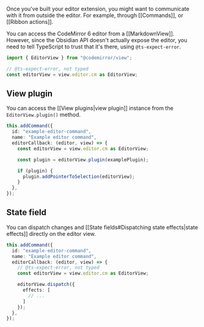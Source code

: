 Once you've built your editor extension, you might want to communicate with it from outside the editor. For example, through [[Commands]], or [[Ribbon actions]].

You can access the CodeMirror 6 editor from a [[MarkdownView]]. However, since the Obsidian API doesn't actually expose the editor, you need to tell TypeScript to trust that it's there, using `@ts-expect-error`.

```ts
import { EditorView } from "@codemirror/view";

// @ts-expect-error, not typed
const editorView = view.editor.cm as EditorView;
```

## View plugin

You can access the [[View plugins|view plugin]] instance from the `EditorView.plugin()` method.

```ts title="main.ts" {8-12}
this.addCommand({
  id: "example-editor-command",
  name: "Example editor command",
  editorCallback: (editor, view) => {
    const editorView = view.editor.cm as EditorView;

    const plugin = editorView.plugin(examplePlugin);

    if (plugin) {
      plugin.addPointerToSelection(editorView);
    }
  },
});
```

## State field

You can dispatch changes and [[State fields#Dispatching state effects|state effects]] directly on the editor view.

```ts title="main.ts" {8-12}
this.addCommand({
  id: "example-editor-command",
  name: "Example editor command",
  editorCallback: (editor, view) => {
    // @ts-expect-error, not typed
    const editorView = view.editor.cm as EditorView;

    editorView.dispatch({
      effects: [
        // ...
      ]
    });
  },
});
```
